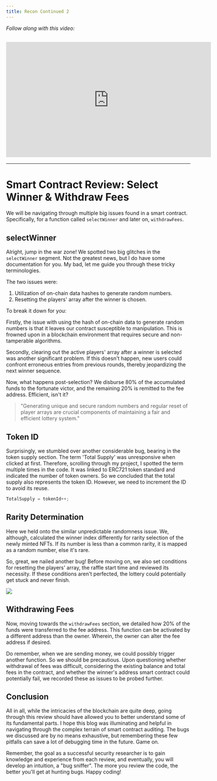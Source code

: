 ```yaml
---
title: Recon Continued 2
---
```


_Follow along with this video:_

## <iframe width="560" height="315" src="https://youtu.be/9l_L7s-XtoI" title="YouTube Player" frameborder="0" allow="accelerometer; autoplay; clipboard-write; encrypted-media; gyroscope; picture-in-picture; web-share" allowfullscreen></iframe>

---

# Smart Contract Review: Select Winner & Withdraw Fees

We will be navigating through multiple big issues found in a smart contract. Specifically, for a function called `selectWinner` and later on, `withdrawFees`.

## selectWinner

Alright, jump in the war zone! We spotted two big glitches in the `selectWinner` segment. Not the greatest news, but I do have some documentation for you. My bad, let me guide you through these tricky terminologies.

The two issues were:

1. Utilization of on-chain data hashes to generate random numbers.
2. Resetting the players' array after the winner is chosen.

To break it down for you:

Firstly, the issue with using the hash of on-chain data to generate random numbers is that it leaves our contract susceptible to manipulation. This is frowned upon in a blockchain environment that requires secure and non-tamperable algorithms.

Secondly, clearing out the active players' array after a winner is selected was another significant problem. If this doesn't happen, new users could confront erroneous entries from previous rounds, thereby jeopardizing the next winner sequence.

Now, what happens post-selection? We disburse 80% of the accumulated funds to the fortunate victor, and the remaining 20% is remitted to the fee address. Efficient, isn't it?

> "Generating unique and secure random numbers and regular reset of player arrays are crucial components of maintaining a fair and efficient lottery system."

## Token ID

Surprisingly, we stumbled over another considerable bug, bearing in the token supply section. The term 'Total Supply' was unresponsive when clicked at first. Therefore, scrolling through my project, I spotted the term multiple times in the code. It was linked to ERC721 token standard and indicated the number of token owners. So we concluded that the total supply also represents the token ID. However, we need to increment the ID to avoid its reuse.

```js
TotalSupply = tokenId++;
```

## Rarity Determination

Here we held onto the similar unpredictable randomness issue. We, although, calculated the winner index differently for rarity selection of the newly minted NFTs. If its number is less than a common rarity, it is mapped as a random number, else it's rare.

So, great, we nailed another bug! Before moving on, we also set conditions for resetting the players' array, the raffle start time and reviewed its necessity. If these conditions aren't perfected, the lottery could potentially get stuck and never finish.

![](https://cdn.videotap.com/7ck6k0hpIuydiM6GKGAa-460.86.png)

## Withdrawing Fees

Now, moving towards the `withdrawFees` section, we detailed how 20% of the funds were transferred to the fee address. This function can be activated by a different address than the owner. Wherein, the owner can alter the fee address if desired.

Do remember, when we are sending money, we could possibly trigger another function. So we should be precautious. Upon questioning whether withdrawal of fees was difficult, considering the existing balance and total fees in the contract, and whether the winner's address smart contract could potentially fail, we recorded these as issues to be probed further.

## Conclusion

All in all, while the intricacies of the blockchain are quite deep, going through this review should have allowed you to better understand some of its fundamental parts. I hope this blog was illuminating and helpful in navigating through the complex terrain of smart contract auditing. The bugs we discussed are by no means exhaustive, but remembering these few pitfalls can save a lot of debugging time in the future. Game on.

Remember, the goal as a successful security researcher is to gain knowledge and experience from each review, and eventually, you will develop an intuition, a "bug sniffer". The more you review the code, the better you'll get at hunting bugs. Happy coding!
